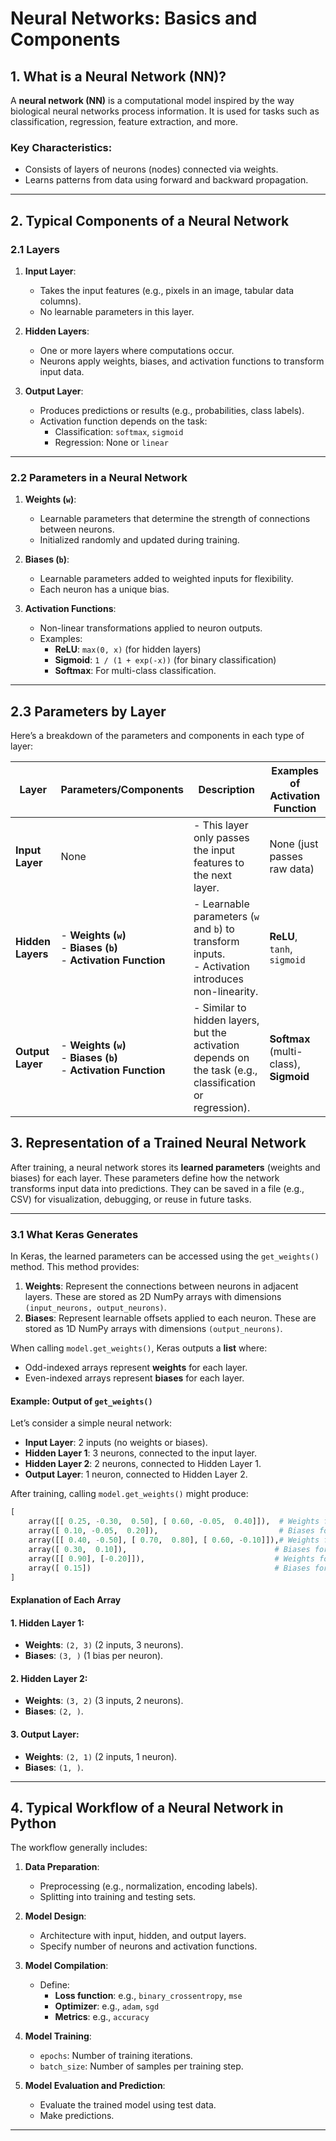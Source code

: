 # Neural Networks: Basics and Components

## 1. What is a Neural Network (NN)?
A **neural network (NN)** is a computational model inspired by the way biological neural networks process information. It is used for tasks such as classification, regression, feature extraction, and more.

### Key Characteristics:
- Consists of layers of neurons (nodes) connected via weights.
- Learns patterns from data using forward and backward propagation.

---

## 2. Typical Components of a Neural Network

### 2.1 Layers
1. **Input Layer**:
   - Takes the input features (e.g., pixels in an image, tabular data columns).
   - No learnable parameters in this layer.

2. **Hidden Layers**:
   - One or more layers where computations occur.
   - Neurons apply weights, biases, and activation functions to transform input data.

3. **Output Layer**:
   - Produces predictions or results (e.g., probabilities, class labels).
   - Activation function depends on the task:
     - Classification: `softmax`, `sigmoid`
     - Regression: None or `linear`

---

### 2.2 Parameters in a Neural Network
1. **Weights (`w`)**:
   - Learnable parameters that determine the strength of connections between neurons.
   - Initialized randomly and updated during training.

2. **Biases (`b`)**:
   - Learnable parameters added to weighted inputs for flexibility.
   - Each neuron has a unique bias.

3. **Activation Functions**:
   - Non-linear transformations applied to neuron outputs.
   - Examples:
     - **ReLU**: `max(0, x)` (for hidden layers)
     - **Sigmoid**: `1 / (1 + exp(-x))` (for binary classification)
     - **Softmax**: For multi-class classification.

---

## 2.3 Parameters by Layer

Here’s a breakdown of the parameters and components in each type of layer:

| **Layer**         | **Parameters/Components**                                                  | **Description**                                                                                          | **Examples of Activation Function**    |
|-------------------|----------------------------------------------------------------------------|----------------------------------------------------------------------------------------------------------|----------------------------------------|
| **Input Layer**   | None                                                                       | - This layer only passes the input features to the next layer.                                           | None (just passes raw data)            |
| **Hidden Layers** | - **Weights (`w`)** <br> - **Biases (`b`)** <br> - **Activation Function** | - Learnable parameters (`w` and `b`) to transform inputs. <br> - Activation introduces non-linearity.    | **ReLU**, `tanh`, `sigmoid`            |
| **Output Layer**  | - **Weights (`w`)** <br> - **Biases (`b`)** <br> - **Activation Function** | - Similar to hidden layers, but the activation depends on the task (e.g., classification or regression). | **Softmax** (multi-class), **Sigmoid** |

## 3. Representation of a Trained Neural Network

After training, a neural network stores its **learned parameters** (weights and biases) for each layer. These parameters define how the network transforms input data into predictions. They can be saved in a file (e.g., CSV) for visualization, debugging, or reuse in future tasks.

---

### 3.1 What Keras Generates

In Keras, the learned parameters can be accessed using the `get_weights()` method. This method provides:

1. **Weights**: Represent the connections between neurons in adjacent layers. These are stored as 2D NumPy arrays with dimensions `(input_neurons, output_neurons)`.
2. **Biases**: Represent learnable offsets applied to each neuron. These are stored as 1D NumPy arrays with dimensions `(output_neurons)`.

When calling `model.get_weights()`, Keras outputs a **list** where:
- Odd-indexed arrays represent **weights** for each layer.
- Even-indexed arrays represent **biases** for each layer.

#### Example: Output of `get_weights()`

Let’s consider a simple neural network:
- **Input Layer**: 2 inputs (no weights or biases).
- **Hidden Layer 1**: 3 neurons, connected to the input layer.
- **Hidden Layer 2**: 2 neurons, connected to Hidden Layer 1.
- **Output Layer**: 1 neuron, connected to Hidden Layer 2.

After training, calling `model.get_weights()` might produce:

```python
[
    array([[ 0.25, -0.30,  0.50], [ 0.60, -0.05,  0.40]]),  # Weights for Hidden Layer 1
    array([ 0.10, -0.05,  0.20]),                           # Biases for Hidden Layer 1
    array([[ 0.40, -0.50], [ 0.70,  0.80], [ 0.60, -0.10]]),# Weights for Hidden Layer 2
    array([ 0.30,  0.10]),                                 # Biases for Hidden Layer 2
    array([[ 0.90], [-0.20]]),                             # Weights for Output Layer
    array([ 0.15])                                         # Biases for Output Layer
]
```
#### Explanation of Each Array

#### 1. Hidden Layer 1:
- **Weights**: `(2, 3)` (2 inputs, 3 neurons).
- **Biases**: `(3, )` (1 bias per neuron).

#### 2. Hidden Layer 2:
- **Weights**: `(3, 2)` (3 inputs, 2 neurons).
- **Biases**: `(2, )`.

#### 3. Output Layer:
- **Weights**: `(2, 1)` (2 inputs, 1 neuron).
- **Biases**: `(1, )`.

---

## 4. Typical Workflow of a Neural Network in Python
The workflow generally includes:
1. **Data Preparation**:
   - Preprocessing (e.g., normalization, encoding labels).
   - Splitting into training and testing sets.

2. **Model Design**:
   - Architecture with input, hidden, and output layers.
   - Specify number of neurons and activation functions.

3. **Model Compilation**:
   - Define:
     - **Loss function**: e.g., `binary_crossentropy`, `mse`
     - **Optimizer**: e.g., `adam`, `sgd`
     - **Metrics**: e.g., `accuracy`

4. **Model Training**:
   - `epochs`: Number of training iterations.
   - `batch_size`: Number of samples per training step.

5. **Model Evaluation and Prediction**:
   - Evaluate the trained model using test data.
   - Make predictions.

---